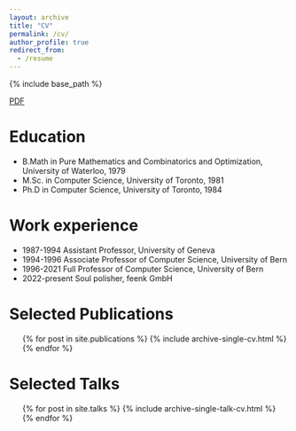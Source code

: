 ```yaml
---
layout: archive
title: "CV"
permalink: /cv/
author_profile: true
redirect_from:
  - /resume
---
```


{% include base_path %}

[PDF](/files/oncv.pdf)

Education
======

* B.Math in Pure Mathematics and Combinatorics and Optimization, University of Waterloo, 1979
* M.Sc. in Computer Science, University of Toronto, 1981
* Ph.D in Computer Science, University of Toronto, 1984

Work experience
======

* 1987-1994 Assistant Professor, University of Geneva
* 1994-1996 Associate Professor of Computer Science, University of Bern
* 1996-2021 Full Professor of Computer Science, University of Bern
* 2022-present Soul polisher, feenk GmbH

Selected Publications
======
  <ul>{% for post in site.publications %}
    {% include archive-single-cv.html %}
  {% endfor %}</ul>
  
Selected Talks
======
  <ul>{% for post in site.talks %}
    {% include archive-single-talk-cv.html %}
  {% endfor %}</ul>
  

  

